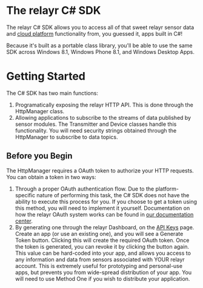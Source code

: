 # The relayr C# SDK

The relayr C# SDK allows you to access all of that sweet relayr sensor data and [cloud platform](https://developer.relayr.io/documents/Welcome/Platform) functionality from, you guessed it, apps built in C#!

Because it's built as a portable class library, you'll be able to use the same SDK across Windows 8.1, Windows Phone 8.1, and Windows Desktop Apps.

# Getting Started

The C# SDK has two main functions: 

1. Programatically exposing the relayr HTTP API. This is done through the HttpManager class.
2. Allowing applications to subscribe to the streams of data published by sensor modules. The Transmitter and Device classes handle this functionality. You will need security strings obtained through the HttpManager to subscribe to data topics.

## Before you Begin

The HttpManager requires a OAuth token to authorize your HTTP requests. You can obtain a token in two ways:

1. Through a proper OAuth authentication flow. Due to the platform-specific nature of performing this task, the C# SDK does not have the ability to execute this process for you. If you choose to get a token using this method, you will need to implement it yourself. Documentation on how the relayr OAuth system works can be found in [our documentation center](https://developer.relayr.io/documents/Welcome/OAuthReference).
2. By generating one through the relayr Dashboard, on the [API Keys](https://developer.relayr.io/dashboard/apps/myApps) page. Create an app (or use an existing one), and you will see a Generate Token button. Clicking this will create the required OAuth token. Once the token is generated, you can revoke it by clicking the button again. This value can be hard-coded into your app, and allows you access to any information and data from sensors associated with YOUR relayr account. This is extremely useful for prototyping and personal-use apps, but prevents you from wide-spread distribution of your app. You will need to use Method One if you wish to distribute your application.

